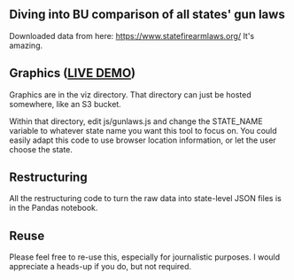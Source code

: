 ## Diving into BU comparison of all states' gun laws

Downloaded data from here: https://www.statefirearmlaws.org/
It's amazing.

## Graphics ([LIVE DEMO](https://jakekara.github.io/state-gun-law-summarizer/viz/))

Graphics are in the viz directory. That directory can just be hosted
somewhere, like an S3 bucket.

Within that directory, edit js/gunlaws.js and change the STATE_NAME
variable to whatever state name you want this tool to focus on. You could
easily adapt this code to use browser location information, or let the user
choose the state.

## Restructuring

All the restructuring code to turn the raw data into state-level JSON files
is in the Pandas notebook.

## Reuse

Please feel free to re-use this, especially for journalistic purposes. I
would appreciate a heads-up if you do, but not required.


